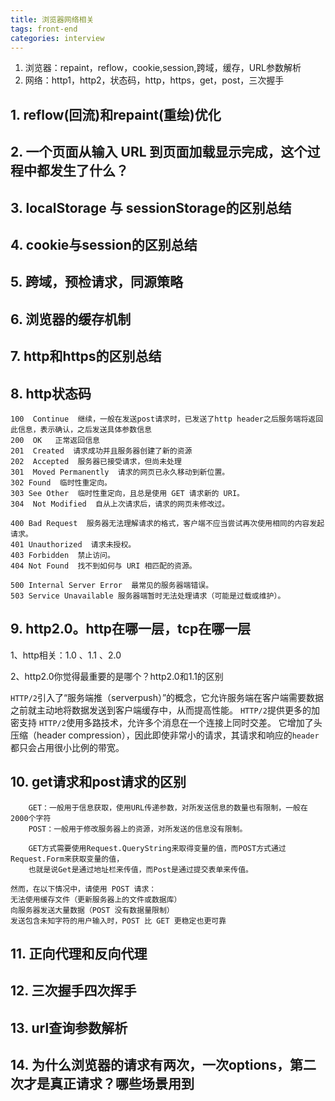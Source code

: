 ```yaml
---
title: 浏览器网络相关
tags: front-end
categories: interview
---
```


1. 浏览器：repaint，reflow，cookie,session,跨域，缓存，URL参数解析
2. 网络：http1，http2，状态码，http，https，get，post，三次握手

<!--more-->

## 1. reflow(回流)和repaint(重绘)优化
## 2. 一个页面从输入 URL 到页面加载显示完成，这个过程中都发生了什么？
## 3. localStorage 与 sessionStorage的区别总结
## 4. cookie与session的区别总结
## 5. 跨域，预检请求，同源策略
## 6. 浏览器的缓存机制
## 7. http和https的区别总结
## 8. http状态码

```
100  Continue  继续，一般在发送post请求时，已发送了http header之后服务端将返回此信息，表示确认，之后发送具体参数信息
200  OK   正常返回信息
201  Created  请求成功并且服务器创建了新的资源
202  Accepted  服务器已接受请求，但尚未处理
301  Moved Permanently  请求的网页已永久移动到新位置。
302 Found  临时性重定向。
303 See Other  临时性重定向，且总是使用 GET 请求新的 URI。
304  Not Modified  自从上次请求后，请求的网页未修改过。

400 Bad Request  服务器无法理解请求的格式，客户端不应当尝试再次使用相同的内容发起请求。
401 Unauthorized  请求未授权。
403 Forbidden  禁止访问。
404 Not Found  找不到如何与 URI 相匹配的资源。

500 Internal Server Error  最常见的服务器端错误。
503 Service Unavailable 服务器端暂时无法处理请求（可能是过载或维护）。
```

## 9. http2.0。http在哪一层，tcp在哪一层 

1、http相关：1.0 、1.1 、2.0

2、http2.0你觉得最重要的是哪个？http2.0和1.1的区别

`HTTP/2`引入了“服务端推（serverpush）”的概念，它允许服务端在客户端需要数据之前就主动地将数据发送到客户端缓存中，从而提高性能。
`HTTP/2`提供更多的加密支持
`HTTP/2`使用多路技术，允许多个消息在一个连接上同时交差。
它增加了头压缩（header compression），因此即使非常小的请求，其请求和响应的`header`都只会占用很小比例的带宽。

## 10. get请求和post请求的区别
```
    GET：一般用于信息获取，使用URL传递参数，对所发送信息的数量也有限制，一般在2000个字符
    POST：一般用于修改服务器上的资源，对所发送的信息没有限制。

    GET方式需要使用Request.QueryString来取得变量的值，而POST方式通过Request.Form来获取变量的值，
    也就是说Get是通过地址栏来传值，而Post是通过提交表单来传值。

然而，在以下情况中，请使用 POST 请求：
无法使用缓存文件（更新服务器上的文件或数据库）
向服务器发送大量数据（POST 没有数据量限制）
发送包含未知字符的用户输入时，POST 比 GET 更稳定也更可靠
```
## 11. 正向代理和反向代理
## 12. 三次握手四次挥手

## 13. url查询参数解析 

## 14. 为什么浏览器的请求有两次，一次options，第二次才是真正请求？哪些场景用到 
